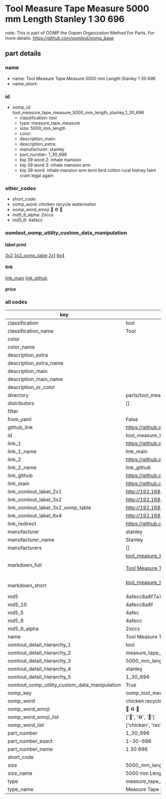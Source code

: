 # Tool Measure Tape Measure 5000 mm Length Stanley 1 30 696  

note: This is part of OOMP the Oopen Organization Method For Parts. For more details: https://github.com/oomlout/oomp_base

##  part details
  







### name
* name: Tool Measure Tape Measure 5000 mm Length Stanley 1 30 696
* name_short: 
### id
* oomp_id: tool_measure_tape_measure_5000_mm_length_stanley_1_30_696
  * classification: tool
  * type: measure_tape_measure
  * size: 5000_mm_length
  * color: 
  * description_main: 
  * description_extra: 
  * manufacturer: stanley
  * part_number: 1_30_696
  * bip 39 word 2: inhale mansion
  * bip 39 word 3: inhale mansion arm
  * bip 39 word: inhale mansion arm term bird cotton rural kidney faint cram legal again

### other_codes
* short_code: 
* oomp_word: chicken recycle watermelon
* oomp_word_emoji :chicken: :recycle: :watermelon:
* md5_6_alpha: 2xccs
* md5_6: 4afecc






### oomlout_oomp_utility_custom_data_manipulation
#### label print
[3x2](http://192.168.1.245:1112/?label=oomp%202xccs)
[3x2_oomp_table](http://192.168.1.108:1112/?label=oomp%202xccs)
[2x1](http://192.168.1.242:1112/?label=oomp%202xccs)
[6x4](http://192.168.1.55:1112/?label=oomp%202xccs)    

#### link

[link_main](https://github.com/oomlout/oomlout_oomp_version_1_messy/tree/main/parts/tool_measure_tape_measure_5000_mm_length_stanley_1_30_696) [link_github](https://github.com/oomlout/oomlout_oomp_version_1_messy/tree/main/parts/tool_measure_tape_measure_5000_mm_length_stanley_1_30_696)                             

#### price







### all codes 
| key | value |  
| --- | --- |  
| classification | tool |  
| classification_name | Tool |  
| color |  |  
| color_name |  |  
| description_extra |  |  
| description_extra_name |  |  
| description_main |  |  
| description_main_name |  |  
| description_or_color |   |  
| directory | parts/tool_measure_tape_measure_5000_mm_length_stanley_1_30_696 |  
| distributors | [] |  
| filter |  |  
| from_yaml | False |  
| github_link | https://github.com/oomlout/oomlout_oomp_part_src/tree/main/parts/tool_measure_tape_measure_5000_mm_length_stanley_1_30_696 |  
| id | tool_measure_tape_measure_5000_mm_length_stanley_1_30_696 |  
| link_1 | https://github.com/oomlout/oomlout_oomp_version_1_messy/tree/main/parts/tool_measure_tape_measure_5000_mm_length_stanley_1_30_696 |  
| link_1_name | link_main |  
| link_2 | https://github.com/oomlout/oomlout_oomp_version_1_messy/tree/main/parts/tool_measure_tape_measure_5000_mm_length_stanley_1_30_696 |  
| link_2_name | link_github |  
| link_github | https://github.com/oomlout/oomlout_oomp_version_1_messy/tree/main/parts/tool_measure_tape_measure_5000_mm_length_stanley_1_30_696 |  
| link_main | https://github.com/oomlout/oomlout_oomp_version_1_messy/tree/main/parts/tool_measure_tape_measure_5000_mm_length_stanley_1_30_696 |  
| link_oomlout_label_2x1 | http://192.168.1.242:1112/?label=oomp%202xccs |  
| link_oomlout_label_3x2 | http://192.168.1.245:1112/?label=oomp%202xccs |  
| link_oomlout_label_3x2_oomp_table | http://192.168.1.108:1112/?label=oomp%202xccs |  
| link_oomlout_label_6x4 | http://192.168.1.55:1112/?label=oomp%202xccs |  
| link_redirect | https://github.com/oomlout/oomlout_oomp_version_1_messy/tree/main/parts/tool_measure_tape_measure_5000_mm_length_stanley_1_30_696 |  
| manufacturer | stanley |  
| manufacturer_name | Stanley |  
| manufacturers | [] |  
| markdown_full | [tool_measure_tape_measure_5000_mm_length_stanley_1_30_696](none)<br>[](none)<br>[Tool Measure Tape Measure 5000 Mm Length Stanley 1 30 696](none)<br><br> |  
| markdown_short | [tool_measure_tape_measure_5000_mm_length_stanley_1_30_696](none)<br><br> |  
| md5 | 4afecc8a8f7a77b0c30b4df61761d39d |  
| md5_10 | 4afecc8a8f |  
| md5_5 | 4afec |  
| md5_6 | 4afecc |  
| md5_6_alpha | 2xccs |  
| name | Tool Measure Tape Measure 5000 mm Length Stanley 1 30 696 |  
| oomlout_detail_hierarchy_1 | tool |  
| oomlout_detail_hierarchy_2 | measure_tape_measure |  
| oomlout_detail_hierarchy_3 | 5000_mm_length |  
| oomlout_detail_hierarchy_4 | stanley |  
| oomlout_detail_hierarchy_5 | 1_30_696 |  
| oomlout_oomp_utility_custom_data_manipulation | True |  
| oomp_key | oomp_tool_measure_tape_measure_5000_mm_length_stanley_1_30_696 |  
| oomp_word | chicken recycle watermelon |  
| oomp_word_emoji | :chicken: :recycle: :watermelon: |  
| oomp_word_emoji_list | [':chicken:', ':recycle:', ':watermelon:'] |  
| oomp_word_list | ['chicken', 'recycle', 'watermelon'] |  
| part_number | 1_30_696 |  
| part_number_esact | 1-30-696 |  
| part_number_name | 1 30 696 |  
| short_code |  |  
| size | 5000_mm_length |  
| size_name | 5000 mm Length |  
| type | measure_tape_measure |  
| type_name | Measure Tape Measure |  
